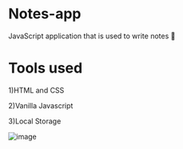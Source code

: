 # Notes-app
JavaScript application that is used to write notes 📝

# Tools used
1)HTML and CSS

2)Vanilla Javascript

3)Local Storage



![image](https://user-images.githubusercontent.com/67178658/163731877-a56dc4f0-ab1f-4fe9-831c-c0c71d5023dd.png)
